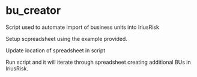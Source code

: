 # bu_creator
Script used to automate import of business units into IriusRisk

Setup scpreadsheet using the example provided. 

Update location of spreadsheet in script

Run script and it will iterate through spreadsheet creating additional BUs in IriusRisk. 
